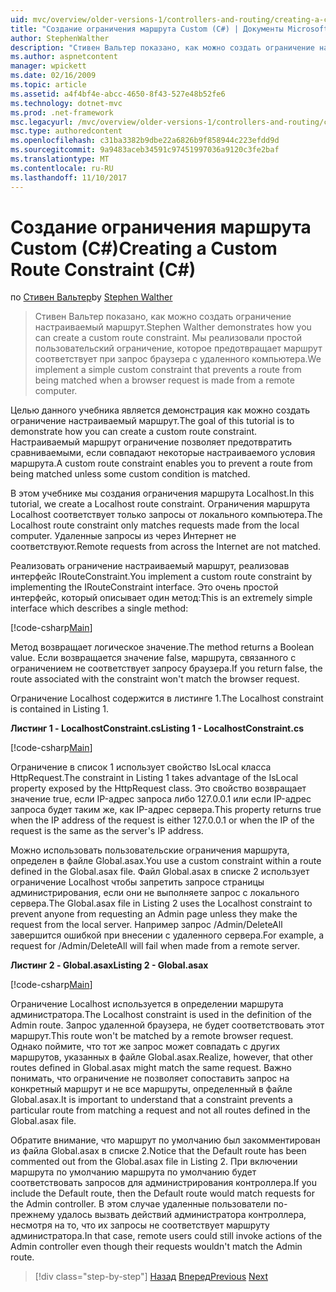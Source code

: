 ```yaml
---
uid: mvc/overview/older-versions-1/controllers-and-routing/creating-a-custom-route-constraint-cs
title: "Создание ограничения маршрута Custom (C#) | Документы Microsoft"
author: StephenWalther
description: "Стивен Вальтер показано, как можно создать ограничение настраиваемый маршрут. Мы реализуем простой пользовательский ограничение, которое блокирует маршрут соответствует w..."
ms.author: aspnetcontent
manager: wpickett
ms.date: 02/16/2009
ms.topic: article
ms.assetid: a4f4bf4e-abcc-4650-8f43-527e48b52fe6
ms.technology: dotnet-mvc
ms.prod: .net-framework
msc.legacyurl: /mvc/overview/older-versions-1/controllers-and-routing/creating-a-custom-route-constraint-cs
msc.type: authoredcontent
ms.openlocfilehash: c31ba3382b9dbe22a6826b9f858944c223efdd9d
ms.sourcegitcommit: 9a9483aceb34591c97451997036a9120c3fe2baf
ms.translationtype: MT
ms.contentlocale: ru-RU
ms.lasthandoff: 11/10/2017
---
```

<a name="creating-a-custom-route-constraint-c"></a><span data-ttu-id="e6c46-104">Создание ограничения маршрута Custom (C#)</span><span class="sxs-lookup"><span data-stu-id="e6c46-104">Creating a Custom Route Constraint (C#)</span></span>
====================
<span data-ttu-id="e6c46-105">по [Стивен Вальтер](https://github.com/StephenWalther)</span><span class="sxs-lookup"><span data-stu-id="e6c46-105">by [Stephen Walther](https://github.com/StephenWalther)</span></span>

> <span data-ttu-id="e6c46-106">Стивен Вальтер показано, как можно создать ограничение настраиваемый маршрут.</span><span class="sxs-lookup"><span data-stu-id="e6c46-106">Stephen Walther demonstrates how you can create a custom route constraint.</span></span> <span data-ttu-id="e6c46-107">Мы реализовали простой пользовательский ограничение, которое предотвращает маршрут соответствует при запрос браузера с удаленного компьютера.</span><span class="sxs-lookup"><span data-stu-id="e6c46-107">We implement a simple custom constraint that prevents a route from being matched when a browser request is made from a remote computer.</span></span>


<span data-ttu-id="e6c46-108">Целью данного учебника является демонстрация как можно создать ограничение настраиваемый маршрут.</span><span class="sxs-lookup"><span data-stu-id="e6c46-108">The goal of this tutorial is to demonstrate how you can create a custom route constraint.</span></span> <span data-ttu-id="e6c46-109">Настраиваемый маршрут ограничение позволяет предотвратить сравниваемыми, если совпадают некоторые настраиваемого условия маршрута.</span><span class="sxs-lookup"><span data-stu-id="e6c46-109">A custom route constraint enables you to prevent a route from being matched unless some custom condition is matched.</span></span>

<span data-ttu-id="e6c46-110">В этом учебнике мы создания ограничения маршрута Localhost.</span><span class="sxs-lookup"><span data-stu-id="e6c46-110">In this tutorial, we create a Localhost route constraint.</span></span> <span data-ttu-id="e6c46-111">Ограничения маршрута Localhost соответствует только запросы от локального компьютера.</span><span class="sxs-lookup"><span data-stu-id="e6c46-111">The Localhost route constraint only matches requests made from the local computer.</span></span> <span data-ttu-id="e6c46-112">Удаленные запросы из через Интернет не соответствуют.</span><span class="sxs-lookup"><span data-stu-id="e6c46-112">Remote requests from across the Internet are not matched.</span></span>

<span data-ttu-id="e6c46-113">Реализовать ограничение настраиваемый маршрут, реализовав интерфейс IRouteConstraint.</span><span class="sxs-lookup"><span data-stu-id="e6c46-113">You implement a custom route constraint by implementing the IRouteConstraint interface.</span></span> <span data-ttu-id="e6c46-114">Это очень простой интерфейс, который описывает один метод:</span><span class="sxs-lookup"><span data-stu-id="e6c46-114">This is an extremely simple interface which describes a single method:</span></span>

[!code-csharp[Main](creating-a-custom-route-constraint-cs/samples/sample1.cs)]

<span data-ttu-id="e6c46-115">Метод возвращает логическое значение.</span><span class="sxs-lookup"><span data-stu-id="e6c46-115">The method returns a Boolean value.</span></span> <span data-ttu-id="e6c46-116">Если возвращается значение false, маршрута, связанного с ограничением не соответствует запросу браузера.</span><span class="sxs-lookup"><span data-stu-id="e6c46-116">If you return false, the route associated with the constraint won't match the browser request.</span></span>

<span data-ttu-id="e6c46-117">Ограничение Localhost содержится в листинге 1.</span><span class="sxs-lookup"><span data-stu-id="e6c46-117">The Localhost constraint is contained in Listing 1.</span></span>

<span data-ttu-id="e6c46-118">**Листинг 1 - LocalhostConstraint.cs**</span><span class="sxs-lookup"><span data-stu-id="e6c46-118">**Listing 1 - LocalhostConstraint.cs**</span></span>

[!code-csharp[Main](creating-a-custom-route-constraint-cs/samples/sample2.cs)]

<span data-ttu-id="e6c46-119">Ограничение в список 1 использует свойство IsLocal класса HttpRequest.</span><span class="sxs-lookup"><span data-stu-id="e6c46-119">The constraint in Listing 1 takes advantage of the IsLocal property exposed by the HttpRequest class.</span></span> <span data-ttu-id="e6c46-120">Это свойство возвращает значение true, если IP-адрес запроса либо 127.0.0.1 или если IP-адрес запроса будет таким же, как IP-адрес сервера.</span><span class="sxs-lookup"><span data-stu-id="e6c46-120">This property returns true when the IP address of the request is either 127.0.0.1 or when the IP of the request is the same as the server's IP address.</span></span>

<span data-ttu-id="e6c46-121">Можно использовать пользовательские ограничения маршрута, определен в файле Global.asax.</span><span class="sxs-lookup"><span data-stu-id="e6c46-121">You use a custom constraint within a route defined in the Global.asax file.</span></span> <span data-ttu-id="e6c46-122">Файл Global.asax в списке 2 использует ограничение Localhost чтобы запретить запросе страницы администрирования, если они не выполняете запрос с локального сервера.</span><span class="sxs-lookup"><span data-stu-id="e6c46-122">The Global.asax file in Listing 2 uses the Localhost constraint to prevent anyone from requesting an Admin page unless they make the request from the local server.</span></span> <span data-ttu-id="e6c46-123">Например запрос /Admin/DeleteAll завершится ошибкой при внесении с удаленного сервера.</span><span class="sxs-lookup"><span data-stu-id="e6c46-123">For example, a request for /Admin/DeleteAll will fail when made from a remote server.</span></span>

<span data-ttu-id="e6c46-124">**Листинг 2 - Global.asax**</span><span class="sxs-lookup"><span data-stu-id="e6c46-124">**Listing 2 - Global.asax**</span></span>

[!code-csharp[Main](creating-a-custom-route-constraint-cs/samples/sample3.cs)]

<span data-ttu-id="e6c46-125">Ограничение Localhost используется в определении маршрута администратора.</span><span class="sxs-lookup"><span data-stu-id="e6c46-125">The Localhost constraint is used in the definition of the Admin route.</span></span> <span data-ttu-id="e6c46-126">Запрос удаленной браузера, не будет соответствовать этот маршрут.</span><span class="sxs-lookup"><span data-stu-id="e6c46-126">This route won't be matched by a remote browser request.</span></span> <span data-ttu-id="e6c46-127">Однако поймите, что тот же запрос может совпадать с других маршрутов, указанных в файле Global.asax.</span><span class="sxs-lookup"><span data-stu-id="e6c46-127">Realize, however, that other routes defined in Global.asax might match the same request.</span></span> <span data-ttu-id="e6c46-128">Важно понимать, что ограничение не позволяет сопоставить запрос на конкретный маршрут и не все маршруты, определенный в файле Global.asax.</span><span class="sxs-lookup"><span data-stu-id="e6c46-128">It is important to understand that a constraint prevents a particular route from matching a request and not all routes defined in the Global.asax file.</span></span>

<span data-ttu-id="e6c46-129">Обратите внимание, что маршрут по умолчанию был закомментирован из файла Global.asax в списке 2.</span><span class="sxs-lookup"><span data-stu-id="e6c46-129">Notice that the Default route has been commented out from the Global.asax file in Listing 2.</span></span> <span data-ttu-id="e6c46-130">При включении маршрута по умолчанию маршрута по умолчанию будет соответствовать запросов для администрирования контроллера.</span><span class="sxs-lookup"><span data-stu-id="e6c46-130">If you include the Default route, then the Default route would match requests for the Admin controller.</span></span> <span data-ttu-id="e6c46-131">В этом случае удаленные пользователи по-прежнему удалось вызвать действий администратора контроллера, несмотря на то, что их запросы не соответствует маршруту администратора.</span><span class="sxs-lookup"><span data-stu-id="e6c46-131">In that case, remote users could still invoke actions of the Admin controller even though their requests wouldn't match the Admin route.</span></span>

>[!div class="step-by-step"]
<span data-ttu-id="e6c46-132">[Назад](creating-a-route-constraint-cs.md)
[Вперед](asp-net-mvc-controller-overview-vb.md)</span><span class="sxs-lookup"><span data-stu-id="e6c46-132">[Previous](creating-a-route-constraint-cs.md)
[Next](asp-net-mvc-controller-overview-vb.md)</span></span>
